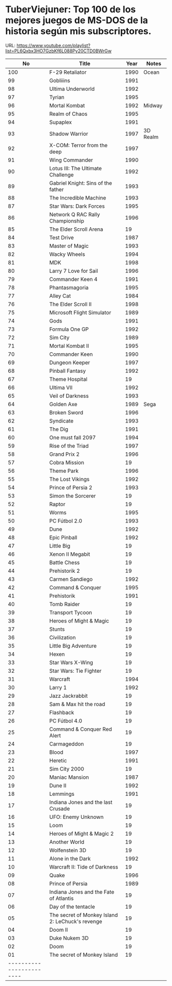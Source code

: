 TuberViejuner: Top 100 de los mejores juegos de MS-DOS de la historia según mis subscriptores.
======

URL: https://www.youtube.com/playlist?list=PL6Qxbx3HO7GzbKf6L088Py20CTD0BWrGw


| No  | Title              | Year | Notes      |
|-----|--------------------|------|------------|
| 100 | F-29 Retaliator    | 1990 | Ocean      |
|  99 | Gobliiins          | 1991 |       |
|  98 | Ultima Underworld  | 1992 |       |
|  97 | Tyrian             | 1995 |       |
|  96 | Mortal Kombat      | 1992 | Midway      |
|  95 | Realm of Chaos     | 1995 |       |
|  94 | Supaplex           | 1991 |       |
|  93 | Shadow Warrior     | 1997 | 3D Realm      |
|  92 | X-COM: Terror from the deep | 1997 |       |
|  91 | Wing Commander     | 1990 |       |
|  90 | Lotus III: The Ultimate Challenge | 1992 |       |
|  89 | Gabriel Knight: Sins of the father | 1993 |       |
|  88 | The Incredible Machine | 1993 |       |
|  87 | Star Wars: Dark Forces | 1995 |       |
|  86 | Network Q RAC Rally Championship | 1996 |       |
|  85 | The Elder Scroll Arena | 19 |       |
|  84 | Test Drive         | 1987 |       |
|  83 | Master of Magic | 1993 |       |
|  82 | Wacky Wheels | 1994 |       |
|  81 | MDK    | 1998 |       |
|  80 | Larry 7 Love for Sail | 1996 |       |
|  79 | Commander Keen 4 | 1991 |       |
|  78 | Phantasmagoria | 1995 |       |
|  77 | Alley Cat | 1984 |       |
|  76 | The Elder Scroll II | 1998 |       |
|  75 | Microsoft Flight Simulator | 1989 |       |
|  74 | Gods    | 1991 |       |
|  73 | Formula One GP    | 1992 |       |
|  72 | Sim City    | 1989 |       |
|  71 | Mortal Kombat II | 1995 |       |
|  70 | Commander Keen | 1990 |       |
|  69 | Dungeon Keeper | 1997 |       |
|  68 | Pinball Fantasy | 1992 |       |
|  67 | Theme Hospital | 19 |       |
|  66 | Ultima VII  | 1992 |       |
|  65 | Veil of Darkness    | 1993 |       |
|  64 | Golden Axe    | 1989 | Sega      |
|  63 | Broken Sword    | 1996 |       |
|  62 | Syndicate    | 1993 |       |
|  61 | The Dig    | 1991 |       |
|  60 | One must fall 2097 | 1994 |       |
|  59 | Rise of the Triad | 1997 |       |
|  58 | Grand Prix 2 | 1996 |       |
|  57 | Cobra Mission | 19 |       |
|  56 | Theme Park | 1996 |       |
|  55 | The Lost Vikings | 1992 |       |
|  54 | Prince of Persia 2 | 1993 |       |
|  53 | Simon the Sorcerer | 19 |       |
|  52 | Raptor | 19 |       |
|  51 | Worms    | 1995 |       |
|  50 | PC Fútbol 2.0 | 1993 |       |
|  49 | Dune    | 1992 |       |
|  48 | Epic Pinball    | 1992 |       |
|  47 | Little Big    | 19 |       |
|  46 | Xenon II Megabit   | 19 |       |
|  45 | Battle Chess    | 19 |       |
|  44 | Prehistorik 2    | 19 |       |
|  43 | Carmen Sandiego    | 1992 |       |
|  42 | Command & Conquer    | 1995 |       |
|  41 | Prehistorik    | 1991 |       |
|  40 | Tomb Raider    | 19 |       |
|  39 | Transport Tycoon    | 19 |       |
|  38 | Heroes of Might & Magic    | 19 |       |
|  37 | Stunts    | 19 |       |
|  36 | Civilization    | 19 |       |
|  35 | Little Big Adventure    | 19 |       |
|  34 | Hexen    | 19 |       |
|  33 | Star Wars X-Wing    | 19 |       |
|  32 | Star Wars: Tie Fighter    | 19 |       |
|  31 | Warcraft    | 1994 |       |
|  30 | Larry 1    | 1992 |       |
|  29 | Jazz Jackrabbit    | 19 |       |
|  28 | Sam & Max hit the road    | 19 |       |
|  27 | Flashback    | 19 |       |
|  26 | PC Fútbol 4.0    | 19 |       |
|  25 | Command & Conquer Red Alert    | 19 |       |
|  24 | Carmageddon    | 19 |       |
|  23 | Blood    | 1997 |       |
|  22 | Heretic    | 1991 |       |
|  21 | Sim City 2000    | 19 |       |
|  20 | Maniac Mansion    | 1987 |       |
|  19 | Dune II    | 1992 |       |
|  18 | Lemmings    | 1991 |       |
|  17 | Indiana Jones and the last Crusade    | 19 |       |
|  16 | UFO: Enemy Unknown    | 19 |       |
|  15 | Loom    | 19 |       |
|  14 | Heroes of Might & Magic 2    | 19 |       |
|  13 | Another World    | 19 |       |
|  12 | Wolfenstein 3D   | 19 |       |
|  11 | Alone in the Dark    | 1992 |       |
|  10 | Warcraft II: Tide of Darkness    | 19 |       |
|  09 | Quake    | 1996 |       |
|  08 | Prince of Persia    | 1989 |       |
|  07 | Indiana Jones and the Fate of Atlantis    | 19 |       |
|  06 | Day of the tentacle    | 19 |       |
|  05 | The secret of Monkey Island 2: LeChuck's revenge    | 19 |       |
|  04 | Doom II    | 19 |       |
|  03 | Duke Nukem 3D    | 19 |       |
|  02 | Doom    | 19 |       |
|  01 | The secret of Monkey Island    | 19 |       |
|------------------------|
